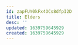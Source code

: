 ```yaml
---
id: zapFUY0kFx4OCs8dfpI2D
title: Elders
desc: ''
updated: 1639759645929
created: 1639759645929
---
```


